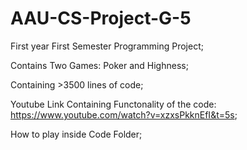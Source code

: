 # AAU-CS-Project-G-5

First year First Semester Programming Project;

Contains Two Games: Poker and Highness;

Containing >3500 lines of code; 

Youtube Link Containing Functonality of the code: https://www.youtube.com/watch?v=xzxsPkknEfI&t=5s;

How to play inside Code Folder;
 
